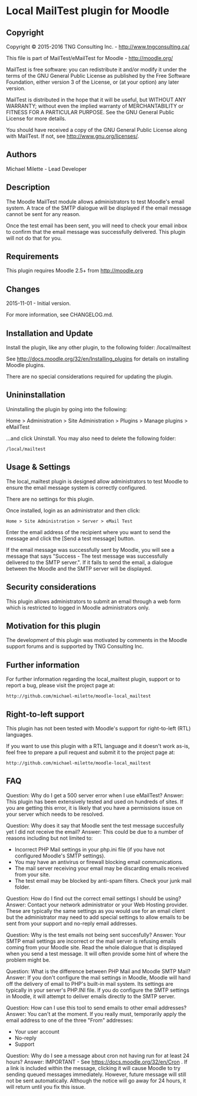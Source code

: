 Local MailTest plugin for Moodle
================================

Copyright
---------
Copyright © 2015-2016 TNG Consulting Inc. - http://www.tngconsulting.ca/

This file is part of MailTest/eMailTest for Moodle - http://moodle.org/

MailTest is free software: you can redistribute it and/or modify
it under the terms of the GNU General Public License as published by
the Free Software Foundation, either version 3 of the License, or
(at your option) any later version.

MailTest is distributed in the hope that it will be useful,
but WITHOUT ANY WARRANTY; without even the implied warranty of
MERCHANTABILITY or FITNESS FOR A PARTICULAR PURPOSE.  See the
GNU General Public License for more details.

You should have received a copy of the GNU General Public License
along with MailTest.  If not, see <http://www.gnu.org/licenses/>.

Authors
-------
Michael Milette - Lead Developer

Description
-----------
The Moodle MailTest module allows administrators to test Moodle's email
system. A trace of the SMTP dialogue will be displayed if the email message
cannot be sent for any reason.

Once the test email has been sent, you will need to check your email inbox
to confirm that the email message was successfully delivered. This plugin
will not do that for you.

Requirements
------------
This plugin requires Moodle 2.5+ from http://moodle.org

Changes
-------
2015-11-01 - Initial version.

For more information, see CHANGELOG.md.

Installation and Update
-----------------------
Install the plugin, like any other plugin, to the following folder:
/local/mailtest

See http://docs.moodle.org/32/en/Installing_plugins for details
on installing Moodle plugins.

There are no special considerations required for updating the plugin.

Unininstallation
----------------
Uninstalling the plugin by going into the following:

Home > Administration > Site Administration > Plugins > Manage plugins > eMailTest

...and click Uninstall. You may also need to delete the following folder:

    /local/mailtest

Usage & Settings
----------------
The local_mailtest plugin is designed allow administrators to test Moodle
to ensure the email message system is correctly configured.

There are no settings for this plugin.

Once installed, login as an administrator and then click:

    Home > Site Administration > Server > eMail Test

Enter the email address of the recipient where you want to send the message
and click the [Send a test message] button.

If the email message was successfully sent by Moodle, you will see a message
that says "Success - The test message was successfully delivered to the SMTP
server.". If it fails to send the email, a dialogue between the Moodle and
the SMTP server will be displayed.

Security considerations
-----------------------
This plugin allows administrators to submit an email through a web form which
is restricted to logged in Moodle administrators only.

Motivation for this plugin
--------------------------
The development of this plugin was motivated by comments in the Moodle support
forums and is supported by TNG Consulting Inc.

Further information
-------------------
For further information regarding the local_mailtest plugin, support or to
report a bug, please visit the project page at:

    http://github.com/michael-milette/moodle-local_mailtest

Right-to-left support
---------------------
This plugin has not been tested with Moodle's support for right-to-left (RTL)
languages.

If you want to use this plugin with a RTL language and it doesn't work as-is,
feel free to prepare a pull request and submit it to the project page at:

    http://github.com/michael-milette/moodle-local_mailtest

FAQ
---
Question: Why do I get a 500 server error when I use eMailTest?
Answer: This plugin has been extensively tested and used on hundreds of sites.
If you are getting this error, it is likely that you have a permissions
issue on your server which needs to be resolved.

Question: Why does it say that Moodle sent the test message succesfully yet
I did not receive the email?
Answer: This could be due to a number of reasons including but not limited to:

* Incorrect PHP Mail settings in your php.ini file (if you have not configured
Moodle's SMTP settings).
* You may have an antivirus or firewall blocking email communications.
* The mail server receiving your email may be discarding emails received from
your site.
* The test email may be blocked by anti-spam filters. Check your junk mail folder.

Question: How do I find out the correct email settings I should be using?
Answer: Contact your network administrator or your Web Hosting provider. These
are typically the same settings as you would use for an email client but the
administrator may need to add special settings to allow emails to be sent from
your support and no-reply email addresses.

Question: Why is the test emails not being sent succesfully?
Answer: Your SMTP email settings are incorrect or the mail server is refusing
emails coming from your Moodle site. Read the whole dialogue that is displayed
when you send a test message. It will often provide some hint of where the
problem might be.

Question: What is the difference between PHP Mail and Moodle SMTP Mail?
Answer: If you don't configure the mail settings in Moodle, Moodle will hand
off the delivery of email to PHP's built-in mail system. Its settings are
typically in your server's PHP.INI file. If you do configure the SMTP
settings in Moodle, it will attempt to deliver emails directly to the
SMTP server.

Question: How can I use this tool to send emails to other email addresses?
Answer: You can't at the moment. If you really must, temporarily apply the
email address to one of the three "From" addresses:

* Your user account
* No-reply
* Support

Question: Why do I see a message about cron not having run for at least 24 hours?
Answer: IMPORTANT - See https://docs.moodle.org/32/en/Cron . If a link is
included within the message, clicking it will cause Moodle to try sending queued
messages immediately. However, future message will still not be sent automatically.
Although the notice will go away for 24 hours, it will return until you fix
this issue.
